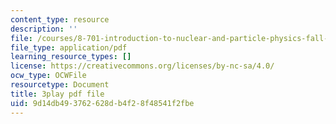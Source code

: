 ```yaml
---
content_type: resource
description: ''
file: /courses/8-701-introduction-to-nuclear-and-particle-physics-fall-2020/9d14db493762628db4f28f48541f2fbe_jtSfWlQbmNY.pdf
file_type: application/pdf
learning_resource_types: []
license: https://creativecommons.org/licenses/by-nc-sa/4.0/
ocw_type: OCWFile
resourcetype: Document
title: 3play pdf file
uid: 9d14db49-3762-628d-b4f2-8f48541f2fbe
---
```

